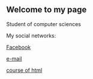 ## Welcome to my page

Student of computer sciences

My social networks:

[Facebook](https://www.facebook.com/martinfelipe.espinalcruces)

[e-mail](https://mail.google.com/mail/u/0/#search/cofy43%40ciencias.unam.mx)

[course of html](https://github.com/cofy43/Curso-de-html)

